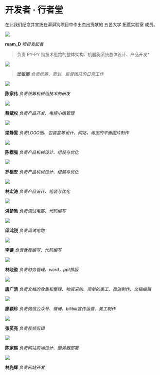 # 开发者 · 行者堂



在此我们纪念并宣扬在湃湃狗项目中作出杰出贡献的 五邑大学 拓荒实验室 成员。



![](/pho/2.png) 

**ream_D** *项目发起者*

>负责 PY-PY 狗技术思路的整体架构、机器狗系统总体设计、产品开发*



![](/pho/1.png)



> **邱敏卿**  *负责统筹、策划、监督团队的日常工作*



![](/pho/3.png)

**陈家伟** *负责统筹机械组技术的研发*



![](/pho/4.png)

**蔡斌权** *负责产品开发、电控小组管理*



![](/pho/5.png)

**梁静雯** *负责LOGO图、包装盒等设计、网站，淘宝的平面图片制作*



![](/pho/6.png)

**陈楷强** *负责产品机械设计、组装与优化*



![](/pho/7.png)

**罗根安** *负责产品机械设计、组装与优化*



![](/pho/8.png)

**林宏涛** *负责产品设计、组装与优化*



![](/pho/9.png)

**洪楚皓** *负责调试电路、代码编写*



![](/pho/16.png)

**邱鸿锐** *负责调试电路*



![](/pho/17.png)

**李键** *负责教程编写、代码编写*



![](/pho/10.png)

**林晓盈** *负责财务管理、word，ppt排版*



![](/pho/11.png)

**唐广清** *负责文档的收集和整理、物资采购、简单的美工、推送制作、文稿编辑*



![](/pho/12.png)

**廖颖珍** *负责微信公众号、微博、bilibili宣传运营、美工制作*



![](/pho/13.png)

**张英亮** *负责视频剪辑*



![](/pho/14.png)

**陈家熙** *负责网站前端设计、服务器部署*



![](/pho/15.png)

**林光辉** *负责网站开发*

